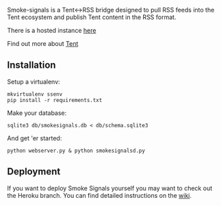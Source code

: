 Smoke-signals is a Tent<->RSS bridge designed to pull RSS feeds into the Tent ecosystem and publish Tent content in the RSS format.

There is a hosted instance [here](http://smokesignalsrss.herokuapp.com)

Find out more about [Tent](http://tent.io)

## Installation

Setup a virtualenv:

    mkvirtualenv ssenv
    pip install -r requirements.txt

Make your database:

    sqlite3 db/smokesignals.db < db/schema.sqlite3

And get 'er started:

    python webserver.py & python smokesignalsd.py

## Deployment

If you want to deploy Smoke Signals yourself you may want to check out the Heroku branch. You can find detailed instructions on the [wiki](https://github.com/mplorentz/smoke-signals/wiki/Heroku).
